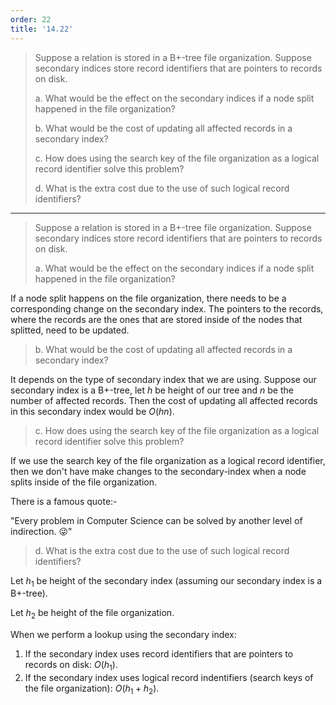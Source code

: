 ```yaml
---
order: 22
title: '14.22'
---
```

> Suppose a relation is stored in a B+-tree file organization. Suppose secondary 
> indices store record identifiers that are pointers to records on disk. 
> 
> a. What would be the effect on the secondary indices if a node split happened 
> in the file organization? 
> 
> b. What would be the cost of updating all affected records in a secondary index? 
> 
> c. How does using the search key of the file organization as a logical record 
> identifier solve this problem? 
> 
> d. What is the extra cost due to the use of such logical record identifiers? 

--------------------------------

> Suppose a relation is stored in a B+-tree file organization. Suppose secondary 
> indices store record identifiers that are pointers to records on disk. 
> 
> a. What would be the effect on the secondary indices if a node split happened 
> in the file organization?

If a node split happens on the file organization, there needs to be a corresponding 
change on the secondary index. The pointers to the records, where the records are 
the ones that are stored inside of the nodes that splitted, need to be updated.  

> b. What would be the cost of updating all affected records in a secondary index? 

It depends on the type of secondary index that we are using. Suppose our secondary index 
is a B+-tree, let $h$ be height of our tree and $n$ be the number of affected records. 
Then the cost of updating all affected records in this secondary index would be $O(hn)$.

> c. How does using the search key of the file organization as a logical record 
> identifier solve this problem?

If we use the search key of the file organization as a logical record identifier, then we don't 
have make changes to the secondary-index when a node splits inside of the file organization. 

There is a famous quote:- 

"Every problem in Computer Science can be solved by another level of indirection. 😜"

> d. What is the extra cost due to the use of such logical record identifiers?

Let $h_1$ be height of the secondary index (assuming our secondary index is a B+-tree). 

Let $h_2$ be height of the file organization. 

When we perform a lookup using the secondary index:
1. If the secondary index uses record identifiers that are pointers to records on disk: $O(h_1)$.
2. If the secondary index uses logical record indentifiers (search keys of the file organization): $O(h_1 + h_2)$. 
